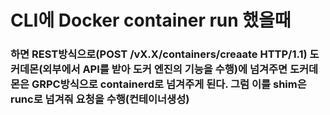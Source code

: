 # CLI에 Docker container run 했을때
### 하면 REST방식으로(POST /vX.X/containers/creaate HTTP/1.1) 도커데몬(외부에서 API를 받아 도커 엔진의 기능을 수행)에 넘겨주면 도커데몬은 GRPC방식으로 containerd로 넘겨주게 된다. 그럼 이를 shim은 runc로 넘겨줘 요청을 수행(컨테이너생성)
